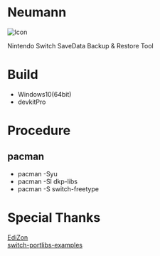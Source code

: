# Neumann
![Icon](https://github.com/turtle-insect/Neumann/blob/master/icon.jpg)

Nintendo Switch SaveData Backup &amp; Restore Tool

# Build
* Windows10(64bit)
* devkitPro

# Procedure
## pacman
* pacman -Syu
* pacman -Sl dkp-libs
* pacman -S switch-freetype

# Special Thanks
[EdiZon](https://github.com/thomasnet-mc/EdiZon)  
[switch-portlibs-examples](https://github.com/switchbrew/switch-portlibs-examples)
